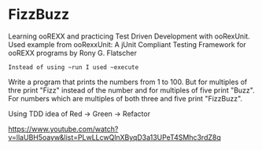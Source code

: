# FizzBuzz
 Learning ooREXX and practicing Test Driven Development with ooRexUnit. 
 Used example from ooRexxUnit: A jUnit Compliant Testing Framework for ooREXX programs by Rony G. Flatscher

    Instead of using ~run I used ~execute

 Write a program that prints the numbers from 1 to 100. But for multiples of thre print "Fizz" instead of the number and for multiples of five print "Buzz". For numbers which are multiples of both three and five print "FizzBuzz". 

Using TDD idea of Red -> Green -> Refactor 

https://www.youtube.com/watch?v=llaUBH5oayw&list=PLwLLcwQlnXByqD3a13UPeT4SMhc3rdZ8q
    

